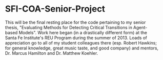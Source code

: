 SFI-COA-Senior-Project
======================

This will be the final resting place for the code pertaining to my senior thesis, "Evaluating Methods for Detecting Critical Transitions in Agent-based Models". Work here began (in a drastically different form) at the Santa Fe Institute's REU Program during the summer of 2013. Loads of appreciation go to all of my student colleagues there (esp. Robert Hawkins; for general knowledge, great music taste, and good company) and mentors, Dr. Marcus Hamilton and Dr. Matthew Koehler. 


